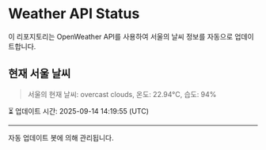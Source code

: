 
# Weather API Status

이 리포지토리는 OpenWeather API를 사용하여 서울의 날씨 정보를 자동으로 업데이트합니다.

## 현재 서울 날씨
> 서울의 현재 날씨: overcast clouds, 온도: 22.94°C, 습도: 94%

⏳ 업데이트 시간: 2025-09-14 14:19:55 (UTC)

---
자동 업데이트 봇에 의해 관리됩니다.
